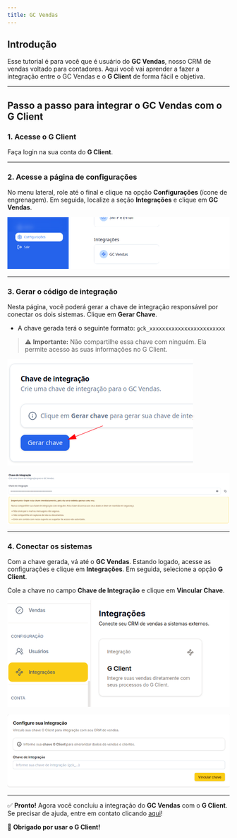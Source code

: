 ```yaml
---
title: GC Vendas
---
```


## Introdução

Esse tutorial é para você que é usuário do **GC Vendas**, nosso CRM de vendas voltado para contadores. Aqui você vai aprender a fazer a integração entre o GC Vendas e o **G Client** de forma fácil e objetiva.

---

## Passo a passo para integrar o GC Vendas com o G Client

### 1. Acesse o G Client

Faça login na sua conta do **G Client**.

---

### 2. Acesse a página de configurações

No menu lateral, role até o final e clique na opção **Configurações** (ícone de engrenagem). Em seguida, localize a seção **Integrações** e clique em **GC Vendas**.

![Exemplo descrito acima](./img/gc-vendas/example-01.png)

---

### 3. Gerar o código de integração

Nesta página, você poderá gerar a chave de integração responsável por conectar os dois sistemas. Clique em **Gerar Chave**.

- A chave gerada terá o seguinte formato: `gck_xxxxxxxxxxxxxxxxxxxxxxxx`

> ⚠️ **Importante:** Não compartilhe essa chave com ninguém. Ela permite acesso às suas informações no G Client.

![Exemplo descrito acima](./img/gc-vendas/example-02.png)

![Exemplo descrito acima](./img/gc-vendas/example-03.png)

---

### 4. Conectar os sistemas

Com a chave gerada, vá até o **GC Vendas**. Estando logado, acesse as configurações e clique em **Integrações**. Em seguida, selecione a opção **G Client**.

Cole a chave no campo **Chave de Integração** e clique em **Vincular Chave**.

![Exemplo descrito acima](./img/gc-vendas/example-04.png)

![Exemplo descrito acima](./img/gc-vendas/example-05.png)

---

✅ **Pronto!** Agora você concluiu a integração do **GC Vendas** com o **G Client**. Se precisar de ajuda, entre em contato clicando [aqui](https://api.whatsapp.com/send?phone=5544997046569&text=Preciso%20de%20ajuda%20sobre%20um%20tutorial)!

🎉 **Obrigado por usar o G Client!**
